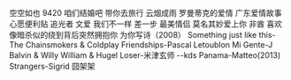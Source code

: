 空空如也
9420
咱们结婚吧
带你去旅行
云烟成雨
罗曼蒂克的爱情
广东爱情故事
心愿便利贴
追光者
文爱
我们不一样
差一步
最美情侣
莫名其妙爱上你
非酋
喜欢
像暗杀似的绕到背后突然拥抱你
为你写诗（2008）
Something just like this-The Chainsmokers & Coldplay
Friendships-Pascal Letoublon
Mi Gente-J Balvin & Willy William & Hugel
Loser-米津玄师
--kds
Panama-Matteo(2013)
Strangers-Sigrid
囧架架